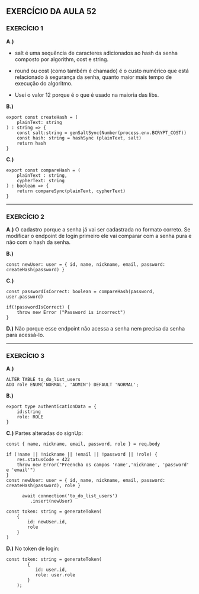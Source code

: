 ## EXERCÍCIO DA AULA 52

### EXERCÍCIO 1

**A.)** 
- salt é uma sequência de caracteres adicionados ao hash da senha composto por algorithm, cost e string.

- round ou cost (como também é chamado) é o custo numérico que está relacionado à segurança da senha, quanto maior mais tempo de execução do algoritmo.

- Usei o valor 12 porque é o que é usado na maioria das libs.

**B.)**

```
export const createHash = (
    plainText: string
) : string => {
    const salt:string = genSaltSync(Number(process.env.BCRYPT_COST))
    const hash: string = hashSync (plainText, salt)
    return hash
}
```

**C.)**


```
export const compareHash = (
    plainText : string,
    cypherText: string
) : boolean => {
    return compareSync(plainText, cypherText)
}
```


______________________________________________________________________________________________________

### EXERCÍCIO 2

**A.)** 
    O cadastro porque a senha já vai ser cadastrada no formato correto. Se modificar o endpoint de login primeiro ele vai comparar com a senha pura e não com o hash da senha.

**B.)**

```
const newUser: user = { id, name, nickname, email, password: createHash(password) }
```

**C.)**

```
const passwordIsCorrect: boolean = compareHash(password, user.password)

if(!passwordIsCorrect) {
    throw new Error ("Password is incorrect")
}
```

**D.)** 
    Não porque esse endpoint não acessa a senha nem precisa da senha para acessá-lo.

______________________________________________________________________________________________________

### EXERCÍCIO 3

**A.)** 
```
ALTER TABLE to_do_list_users
ADD role ENUM('NORMAL', 'ADMIN') DEFAULT 'NORMAL';
```

**B.)**

```
export type authenticationData = {
    id:string
    role: ROLE
}
```

**C.)**
Partes alteradas do signUp:
```
const { name, nickname, email, password, role } = req.body

if (!name || !nickname || !email || !password || !role) {
    res.statusCode = 422
    throw new Error("Preencha os campos 'name','nickname', 'password' e 'email'")
}
const newUser: user = { id, name, nickname, email, password: createHash(password), role }

      await connection('to_do_list_users')
         .insert(newUser)

const token: string = generateToken(
    {
        id: newUser.id,
        role
    }
)
```



**D.)** 
No token de login:
```
const token: string = generateToken(
        {
           id: user.id,
           role: user.role
        }
    ); 
```